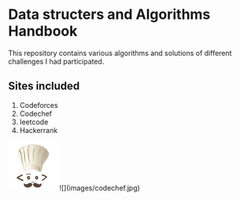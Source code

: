 # Data structers and Algorithms Handbook
This repository contains various algorithms and solutions of different challenges I had participated.

## Sites included
1. Codeforces
2. Codechef
3. leetcode
4. Hackerrank
<img src="images/codechef.jpg" width="100">
![](images/codechef.jpg)